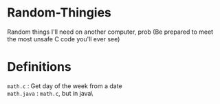 # Random-Thingies
Random things I'll need on another computer, prob
(Be prepared to meet the most unsafe C code you'll ever see)

# Definitions
`math.c` : Get day of the week from a date\
`math.java` : `math.c`, but in java\
